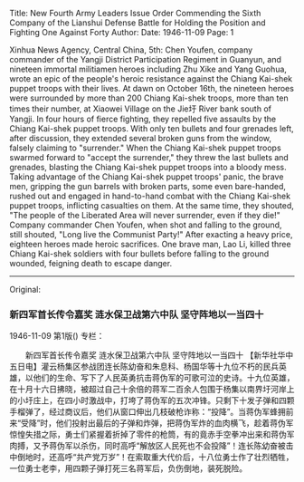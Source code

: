 Title: New Fourth Army Leaders Issue Order Commending the Sixth Company of the Lianshui Defense Battle for Holding the Position and Fighting One Against Forty
Author:
Date: 1946-11-09
Page: 1

Xinhua News Agency, Central China, 5th: Chen Youfen, company commander of the Yangji District Participation Regiment in Guanyun, and nineteen immortal militiamen heroes including Zhu Xike and Yang Guohua, wrote an epic of the people's heroic resistance against the Chiang Kai-shek puppet troops with their lives. At dawn on October 16th, the nineteen heroes were surrounded by more than 200 Chiang Kai-shek troops, more than ten times their number, at Xiaowei Village on the Jie圩 River bank south of Yangji. In four hours of fierce fighting, they repelled five assaults by the Chiang Kai-shek puppet troops. With only ten bullets and four grenades left, after discussion, they extended several broken guns from the window, falsely claiming to "surrender." When the Chiang Kai-shek puppet troops swarmed forward to "accept the surrender," they threw the last bullets and grenades, blasting the Chiang Kai-shek puppet troops into a bloody mess. Taking advantage of the Chiang Kai-shek puppet troops' panic, the brave men, gripping the gun barrels with broken parts, some even bare-handed, rushed out and engaged in hand-to-hand combat with the Chiang Kai-shek puppet troops, inflicting casualties on them. At the same time, they shouted, "The people of the Liberated Area will never surrender, even if they die!" Company commander Chen Youfen, when shot and falling to the ground, still shouted, "Long live the Communist Party!" After exacting a heavy price, eighteen heroes made heroic sacrifices. One brave man, Lao Li, killed three Chiang Kai-shek soldiers with four bullets before falling to the ground wounded, feigning death to escape danger.



<hr /> 

Original: 


### 新四军首长传令嘉奖  涟水保卫战第六中队  坚守阵地以一当四十

1946-11-09
第1版()
专栏：

　　新四军首长传令嘉奖
    涟水保卫战第六中队
    坚守阵地以一当四十
    【新华社华中五日电】灌云杨集区参战团连长陈幼奋和朱息科、杨国华等十九位不朽的民兵英雄，以他们的生命、写下了人民英勇抗击蒋伪军的可歌可泣的史诗。十九位英雄，在十月十六日拂晓，被超过自己十余倍的蒋军二百余人包围于杨集以南界圩河岸上的小圩庄上，在四小时激战中，打垮了蒋伪军的五次冲锋。只剩下十发子弹和四颗手榴弹了，经过商议后，他们从窗口伸出几枝破枪诈称：“投降”。当蒋伪军蜂拥前来“受降”时，他们投射出最后的子弹和炸弹，把蒋伪军炸的血肉横飞，趁着蒋伪军惊惶失措之际，勇士们紧握着折掉了零件的枪筒，有的竟赤手空拳冲出来和蒋伪军肉搏，又予蒋伪军以杀伤，同时高呼“解放区人民死也不会投降”！连长陈幼奋被击中倒地时，还高呼“共产党万岁”！在索取重大代价后，十八位勇士作了壮烈牺牲，一位勇士老李，用四颗子弹打死三名蒋军后，负伤倒地，装死脱险。

